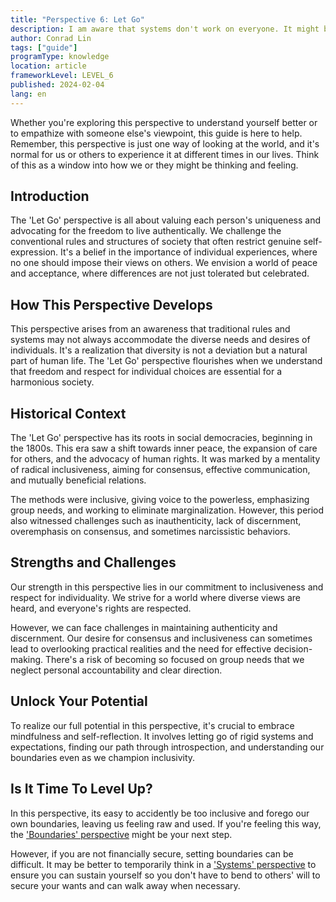```yaml
---
title: "Perspective 6: Let Go"
description: I am aware that systems don't work on everyone. It might be better if there was no structure.
author: Conrad Lin
tags: ["guide"]
programType: knowledge
location: article
frameworkLevel: LEVEL_6
published: 2024-02-04
lang: en
---
```


<InfoBanner shouldCenter emoji=":bulb:">
  Whether you're exploring this perspective to understand yourself better or to empathize with someone else's viewpoint, this guide is here to help. Remember, this perspective is just one way of looking at the world, and it's normal for us or others to experience it at different times in our lives. Think of this as a window into how we or they might be thinking and feeling.
</InfoBanner>

## Introduction

The 'Let Go' perspective is all about valuing each person's uniqueness and advocating for the freedom to live authentically. We challenge the conventional rules and structures of society that often restrict genuine self-expression. It's a belief in the importance of individual experiences, where no one should impose their views on others. We envision a world of peace and acceptance, where differences are not just tolerated but celebrated.

## How This Perspective Develops

This perspective arises from an awareness that traditional rules and systems may not always accommodate the diverse needs and desires of individuals. It's a realization that diversity is not a deviation but a natural part of human life. The 'Let Go' perspective flourishes when we understand that freedom and respect for individual choices are essential for a harmonious society.

## Historical Context

The 'Let Go' perspective has its roots in social democracies, beginning in the 1800s. This era saw a shift towards inner peace, the expansion of care for others, and the advocacy of human rights. It was marked by a mentality of radical inclusiveness, aiming for consensus, effective communication, and mutually beneficial relations.

The methods were inclusive, giving voice to the powerless, emphasizing group needs, and working to eliminate marginalization. However, this period also witnessed challenges such as inauthenticity, lack of discernment, overemphasis on consensus, and sometimes narcissistic behaviors.

## Strengths and Challenges

Our strength in this perspective lies in our commitment to inclusiveness and respect for individuality. We strive for a world where diverse views are heard, and everyone's rights are respected.

However, we can face challenges in maintaining authenticity and discernment. Our desire for consensus and inclusiveness can sometimes lead to overlooking practical realities and the need for effective decision-making. There's a risk of becoming so focused on group needs that we neglect personal accountability and clear direction.

## Unlock Your Potential

To realize our full potential in this perspective, it's crucial to embrace mindfulness and self-reflection. It involves letting go of rigid systems and expectations, finding our path through introspection, and understanding our boundaries even as we champion inclusivity.

## Is It Time To Level Up?

In this perspective, its easy to accidently be too inclusive and forego our own boundaries, leaving us feeling raw and used. If you're feeling this way, the ['Boundaries' perspective](/unlock-your-potential/programs/guide-7) might be your next step.

However, if you are not financially secure, setting boundaries can be difficult. It may be better to temporarily think in a ['Systems' perspective](/unlock-your-potential/programs/guide-5) to ensure you can sustain yourself so you don't have to bend to others' will to secure your wants and can walk away when necessary.
